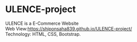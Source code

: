 # ULENCE-project    
ULENCE is a E-Commerce Website    
Web View:https://shiponsaha839.github.io/ULENCE-project/  
Technology: HTML, CSS, Bootstrap.  
